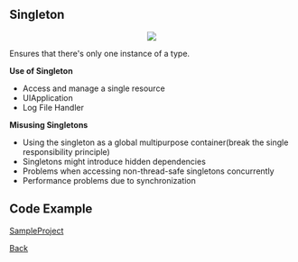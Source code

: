 ##  Singleton

<p align="center">
  <image src="images/singleton.png"></image>
</p>



Ensures that there's only one instance of a type.

<b>Use of Singleton</b>
- Access and manage a single resource
- UIApplication
- Log File Handler

<b>Misusing Singletons</b>
- Using the singleton as a global multipurpose container(break the single responsibility principle)
- Singletons might introduce hidden dependencies
- Problems when accessing non-thread-safe singletons concurrently
- Performance problems due to synchronization

## Code Example
[SampleProject]


[SampleProject]: ../samples/Singleton-pattern/ "SampleProject"






[Back]

[Back]: ../README.md "Back"
